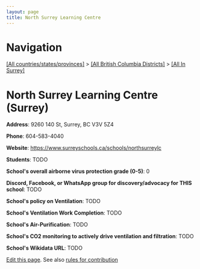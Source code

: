 ```yaml
---
layout: page
title: North Surrey Learning Centre
---
```

# Navigation

[[All countries/states/provinces]](../../..) > [[All British Columbia Districts]](../..) > [[All In Surrey]](..)

# North Surrey Learning Centre (Surrey)

**Address**: 9260 140 St, Surrey, BC V3V 5Z4

**Phone**: 604-583-4040

**Website**: <https://www.surreyschools.ca/schools/northsurreylc>

**Students**: TODO

**School's overall airborne virus protection grade (0-5)**: 0

**Discord, Facebook, or WhatsApp group for discovery/advocacy for THIS school**: TODO

**School's policy on Ventilation**: TODO

**School's Ventilation Work Completion**: TODO

**School's Air-Purification**: TODO

**School's CO2 monitoring to actively drive ventilation and filtration**: TODO

**School's Wikidata URL**: TODO


[Edit this page](https://github.com/ventilate-schools/BC/edit/main/./Surrey/North_Surrey_Learning_Centre.md). See also [rules for contribution](../../../contribution-rules/)